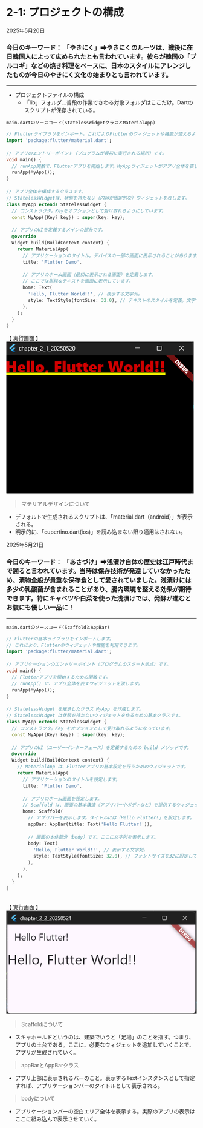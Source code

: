 # 2-1: プロジェクトの構成

2025年5月20日
### 今日のキーワード： 「やきにく」➡やきにくのルーツは、戦後に在日韓国人によって広められたとも言われています。彼らが韓国の「プルコギ」などの焼き料理をベースに、日本のスタイルにアレンジしたものが今日のやきにく文化の始まりとも言われています。
---

- プロジェクトファイルの構成
  - 「lib」フォルダ…普段の作業でさわる対象フォルダはここだけ。Dartのスクリプトが保存されている。
  

`main.dartのソースコード(StatelessWidgetクラスとMaterialApp)`
```dart
// Flutterライブラリをインポート。これによりFlutterのウィジェットや機能が使えるようになります。
import 'package:flutter/material.dart';

// アプリのエントリーポイント（プログラムが最初に実行される場所）です。
void main() {
  // runApp関数で、Flutterアプリを開始します。MyAppウィジェットがアプリ全体を表します。
  runApp(MyApp());
}

// アプリ全体を構成するクラスです。
// StatelessWidgetは、状態を持たない（内容が固定的な）ウィジェットを表します。
class MyApp extends StatelessWidget {
  // コンストラクタ。Keyをオプションとして受け取れるようにしています。
  const MyApp({Key? key}) : super(key: key);

  // アプリのUIを定義するメインの部分です。
  @override
  Widget build(BuildContext context) {
    return MaterialApp(
      // アプリケーションのタイトル。デバイスの一部の画面に表示されることがあります。
      title: 'Flutter Demo',

      // アプリのホーム画面（最初に表示される画面）を定義します。
      // ここでは単純なテキストを画面に表示しています。
      home: Text(
        'Hello, Flutter World!!', // 表示する文字列。
        style: TextStyle(fontSize: 32.0), // テキストのスタイルを定義。文字サイズを32に設定しています。
      ),
    );
  }
}
```

【 実行画面 】
![2-1](images/img_2-1.png)


> マテリアルデザインについて
- デフォルトで生成されるスクリプトは、「material.dart（android）」が表示される。
- 明示的に、「cupertino.dart(ios)」を読み込まない限り適用はされない。


2025年5月21日
### 今日のキーワード： 「あさづけ」➡浅漬け自体の歴史は江戸時代まで遡ると言われています。当時は保存技術が発達していなかったため、漬物全般が貴重な保存食として愛されていました。浅漬けには多少の乳酸菌が含まれることがあり、腸内環境を整える効果が期待できます。特にキャベツや白菜を使った浅漬けでは、発酵が進むとお腹にも優しい一品に！
---

  

`main.dartのソースコード(ScaffoldとAppBar)`
```dart
// Flutterの基本ライブラリをインポートします。
// これにより、Flutterのウィジェットや機能を利用できます。
import 'package:flutter/material.dart';

// アプリケーションのエントリーポイント（プログラムのスタート地点）です。
void main() {
  // Flutterアプリを開始するための関数です。
  // runApp() に、アプリ全体を表すウィジェットを渡します。
  runApp(MyApp());
}

// StatelessWidget を継承したクラス MyApp を作成します。
// StatelessWidget は状態を持たないウィジェットを作るための基本クラスです。
class MyApp extends StatelessWidget {
  // コンストラクタ。Key をオプションとして受け取れるようになっています。
  const MyApp({Key? key}) : super(key: key);

  // アプリのUI（ユーザーインターフェース）を定義するための build メソッドです。
  @override
  Widget build(BuildContext context) {
    // MaterialApp は、Flutterアプリの基本設定を行うためのウィジェットです。
    return MaterialApp(
      // アプリケーションのタイトルを設定します。
      title: 'Flutter Demo',

      // アプリのホーム画面を設定します。
      // Scaffold は、画面の基本構造（アプリバーやボディなど）を提供するウィジェットです。
      home: Scaffold(
        // アプリバーを表示します。タイトルには「Hello Flutter!」を設定します。
        appBar: AppBar(title: Text('Hello Flutter!')),

        // 画面の本体部分（body）です。ここに文字列を表示します。
        body: Text(
          'Hello, Flutter World!!', // 表示する文字列。
          style: TextStyle(fontSize: 32.0), // フォントサイズを32に設定しています。
        ),
      ),
    );
  }
}
  
```

【 実行画面 】
![2-2](images/img_2-2.png)


> Scaffoldについて
- スキャホールドというのは、建築でいうと「足場」のことを指す。つまり、アプリの土台である。ここに、必要なウィジェットを追加していくことで、アプリが生成されていく。
> appBarとAppBarクラス
- アプリ上部に表示されるバーのこと。表示するTextインスタンスとして指定すれば、アプリケーションバーのタイトルとして表示される。
> bodyについて
- アプリケーションバーの空白エリア全体を表示する。実際のアプリの表示はここに組み込んで表示させていく。